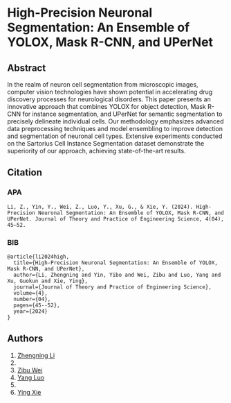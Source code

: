 # High-Precision Neuronal Segmentation: An Ensemble of YOLOX, Mask R-CNN, and UPerNet



## Abstract
In the realm of neuron cell segmentation from microscopic images, computer vision technologies have shown potential in accelerating drug discovery processes for neurological disorders. This paper presents an innovative approach that combines YOLOX for object detection, Mask R-CNN for instance segmentation, and UPerNet for semantic segmentation to precisely delineate individual cells. Our methodology emphasizes advanced data preprocessing techniques and model ensembling to improve detection and segmentation of neuronal cell types. Extensive experiments conducted on the Sartorius Cell Instance Segmentation dataset demonstrate the superiority of our approach, achieving state-of-the-art results.

## Citation
### APA
```
Li, Z., Yin, Y., Wei, Z., Luo, Y., Xu, G., & Xie, Y. (2024). High-Precision Neuronal Segmentation: An Ensemble of YOLOX, Mask R-CNN, and UPerNet. Journal of Theory and Practice of Engineering Science, 4(04), 45–52.
```

### BIB
```
@article{li2024high,
  title={High-Precision Neuronal Segmentation: An Ensemble of YOLOX, Mask R-CNN, and UPerNet},
  author={Li, Zhengning and Yin, Yibo and Wei, Zibu and Luo, Yang and Xu, Guokun and Xie, Ying},
  journal={Journal of Theory and Practice of Engineering Science},
  volume={4},
  number={04},
  pages={45--52},
  year={2024}
}
```
## Authors
1. [Zhengning Li](https://github.com/jim9586) 
2. 
3. [Zibu Wei](https://github.com/dominik024)
4. [Yang Luo](https://github.com/LuoYangDxx)
5. 
6. [Ying Xie](https://github.com/Florax1218) 

